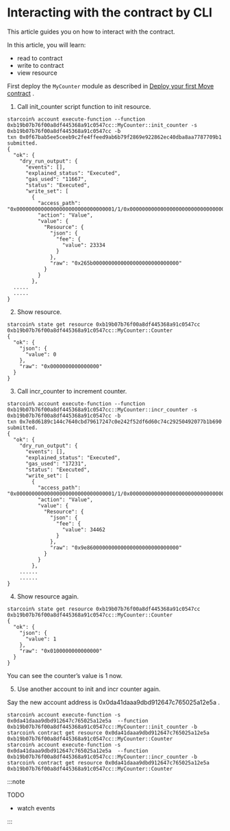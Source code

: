 # Interacting with the contract by CLI

This article guides you on how to interact with the contract. 

In this article, you will learn:

- read to contract
- write to contract
- view resource

First deploy the `MyCounter` module as described in [Deploy your first Move contract](06-deploy-first-move-contract.md) .

1. Call init_counter script function to init resource.

```
starcoin% account execute-function --function 0xb19b07b76f00a8df445368a91c0547cc::MyCounter::init_counter -s 0xb19b07b76f00a8df445368a91c0547cc -b
txn 0x0f67bab5ee5ceeb9c2fe4ffeed9ab6b79f2869e922862ec40dba8aa7787709b1 submitted.
{
  "ok": {
    "dry_run_output": {
      "events": [],
      "explained_status": "Executed",
      "gas_used": "11667",
      "status": "Executed",
      "write_set": [
        {
          "access_path": "0x00000000000000000000000000000001/1/0x00000000000000000000000000000001::TransactionFee::TransactionFee<0x00000000000000000000000000000001::STC::STC>",
          "action": "Value",
          "value": {
            "Resource": {
              "json": {
                "fee": {
                  "value": 23334
                }
              },
              "raw": "0x265b0000000000000000000000000000"
            }
          }
        },
  .....
  .....
}
```

2. Show resource.

```
starcoin% state get resource 0xb19b07b76f00a8df445368a91c0547cc 0xb19b07b76f00a8df445368a91c0547cc::MyCounter::Counter
{
  "ok": {
    "json": {
      "value": 0
    },
    "raw": "0x0000000000000000"
  }
}
```

3. Call incr_counter to increment counter.

```
starcoin% account execute-function --function 0xb19b07b76f00a8df445368a91c0547cc::MyCounter::incr_counter -s 0xb19b07b76f00a8df445368a91c0547cc -b
txn 0x7e8d6189c144c7640cbd79617247c0e242f52df6d60c74c29250492077b1b690 submitted.
{
  "ok": {
    "dry_run_output": {
      "events": [],
      "explained_status": "Executed",
      "gas_used": "17231",
      "status": "Executed",
      "write_set": [
        {
          "access_path": "0x00000000000000000000000000000001/1/0x00000000000000000000000000000001::TransactionFee::TransactionFee<0x00000000000000000000000000000001::STC::STC>",
          "action": "Value",
          "value": {
            "Resource": {
              "json": {
                "fee": {
                  "value": 34462
                }
              },
              "raw": "0x9e860000000000000000000000000000"
            }
          }
        },
    ......
    ......
}
```

4. Show resource again.

```
starcoin% state get resource 0xb19b07b76f00a8df445368a91c0547cc 0xb19b07b76f00a8df445368a91c0547cc::MyCounter::Counter
{
  "ok": {
    "json": {
      "value": 1
    },
    "raw": "0x0100000000000000"
  }
}
```

You can see the counter’s value is 1 now.

5. Use another account to init and incr counter again.

Say the new account address is 0x0da41daaa9dbd912647c765025a12e5a .

```
starcoin% account execute-function -s 0x0da41daaa9dbd912647c765025a12e5a  --function 0xb19b07b76f00a8df445368a91c0547cc::MyCounter::init_counter -b
starcoin% contract get resource 0x0da41daaa9dbd912647c765025a12e5a 0xb19b07b76f00a8df445368a91c0547cc::MyCounter::Counter
starcoin% account execute-function -s 0x0da41daaa9dbd912647c765025a12e5a  --function 0xb19b07b76f00a8df445368a91c0547cc::MyCounter::incr_counter -b
starcoin% contract get resource 0x0da41daaa9dbd912647c765025a12e5a 0xb19b07b76f00a8df445368a91c0547cc::MyCounter::Counter
```

:::note

TODO

- watch events

:::